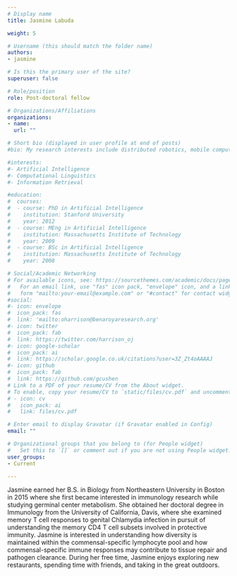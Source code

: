 ```yaml
---
# Display name
title: Jasmine Labuda

weight: 5

# Username (this should match the folder name)
authors:
- jasmine

# Is this the primary user of the site?
superuser: false

# Role/position
role: Post-doctoral fellow

# Organizations/Affiliations
organizations:
- name: 
  url: ""

# Short bio (displayed in user profile at end of posts)
#bio: My research interests include distributed robotics, mobile computing and programmable matter.

#interests:
#- Artificial Intelligence
#- Computational Linguistics
#- Information Retrieval

#education:
#  courses:
#  - course: PhD in Artificial Intelligence
#    institution: Stanford University
#    year: 2012
#  - course: MEng in Artificial Intelligence
#    institution: Massachusetts Institute of Technology
#    year: 2009
#  - course: BSc in Artificial Intelligence
#    institution: Massachusetts Institute of Technology
#    year: 2008

# Social/Academic Networking
# For available icons, see: https://sourcethemes.com/academic/docs/page-builder/#icons
#   For an email link, use "fas" icon pack, "envelope" icon, and a link in the
#   form "mailto:your-email@example.com" or "#contact" for contact widget.
#social:
#- icon: envelope
#  icon_pack: fas
#  link: 'mailto:oharrison@benaroyaresearch.org'
#- icon: twitter
#  icon_pack: fab
#  link: https://twitter.com/harrison_oj
#- icon: google-scholar
#  icon_pack: ai
#  link: https://scholar.google.co.uk/citations?user=3Z_Zt4oAAAAJ
#- icon: github
#  icon_pack: fab
#  link: https://github.com/gcushen
# Link to a PDF of your resume/CV from the About widget.
# To enable, copy your resume/CV to `static/files/cv.pdf` and uncomment the lines below.
# - icon: cv
#   icon_pack: ai
#   link: files/cv.pdf

# Enter email to display Gravatar (if Gravatar enabled in Config)
email: ""

# Organizational groups that you belong to (for People widget)
#   Set this to `[]` or comment out if you are not using People widget.
user_groups:
- Current

---
```


Jasmine earned her B.S. in Biology from Northeastern University in Boston in 2015 where she first became interested in immunology research while studying germinal center metabolism. She obtained her doctoral degree in Immunology from the University of California, Davis, where she examined memory T cell responses to genital Chlamydia infection in pursuit of understanding the memory CD4 T cell subsets involved in protective immunity. Jasmine is interested in understanding how diversity is maintained within the commensal-specific lymphocyte pool and how commensal-specific immune responses may contribute to tissue repair and pathogen clearance. During her free time, Jasmine enjoys exploring new restaurants, spending time with friends, and taking in the great outdoors.

